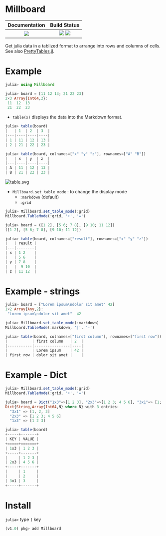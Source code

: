 # Millboard

|  **Documentation**                        |  **Build Status**                                                |
|:-----------------------------------------:|:----------------------------------------------------------------:|
|  [![][docs-latest-img]][docs-latest-url]  |  [![][travis-img]][travis-url]  [![][codecov-img]][codecov-url]  |


Get julia data in a tablized format to arrange into rows and columns of cells.
See also [PrettyTables.jl](https://github.com/ronisbr/PrettyTables.jl).


# Example

```julia
julia> using Millboard

julia> board = [11 12 13; 21 22 23]
2×3 Array{Int64,2}:
 11  12  13
 21  22  23
```

* `table(x)` displays the data into the Markdown format.

```julia
julia> table(board)
|   | 1  | 2  | 3  |
|---|----|----|----|
| 1 | 11 | 12 | 13 |
| 2 | 21 | 22 | 23 |

julia> table(board, colnames=["x" "y" "z"], rownames=["A" "B"])
|   | x  | y  | z  |
|---|----|----|----|
| A | 11 | 12 | 13 |
| B | 21 | 22 | 23 |
```

![table.svg](https://wookay.github.io/docs/Millboard.jl/assets/millboard/table.svg)


* `Millboard.set_table_mode` : to change the display mode
  - `:markdown` (default)
  - `:grid`

```julia
julia> Millboard.set_table_mode(:grid)
Millboard.TableMode(:grid, '+', '=')

julia> board = ([1 2], [5 6; 7 8], [9 10; 11 12])
([1 2], [5 6; 7 8], [9 10; 11 12])

julia> table(board, colnames=["result"], rownames=["x" "y" "z"])
|   | result |
|---|--------|
| x | 1 2    |
|   | 5 6    |
| y | 7 8    |
|   |  9 10  |
| z | 11 12  |
```


# Example - strings
```julia
julia> board = ["Lorem ipsum\ndolor sit amet" 42]
1×2 Array{Any,2}:
 "Lorem ipsum\ndolor sit amet"  42

julia> Millboard.set_table_mode(:markdown)
Millboard.TableMode(:markdown, '|', '-')

julia> table(board, colnames=["first column"], rownames=["first row"])
|           | first column   | 2  |
|-----------|----------------|----|
|           | Lorem ipsum    | 42 |
| first row | dolor sit amet |    |
```


# Example - Dict
```julia
julia> Millboard.set_table_mode(:grid)
Millboard.TableMode(:grid, '+', '=')

julia> board = Dict("1x3"=>[1 2 3], "2x3"=>[1 2 3; 4 5 6], "3x1"=> [1; 2; 3])
Dict{String,Array{Int64,N} where N} with 3 entries:
  "3x1" => [1, 2, 3]
  "2x3" => [1 2 3; 4 5 6]
  "1x3" => [1 2 3]

julia> table(board)
+-----+-------+
| KEY | VALUE |
+=====+=======+
| 1x3 | 1 2 3 |
+-----+-------+
|     | 1 2 3 |
| 2x3 | 4 5 6 |
+-----+-------+
|     | 1     |
|     | 2     |
| 3x1 | 3     |
+-----+-------+
```


# Install

`julia>` type `]` key

```julia
(v1.0) pkg> add Millboard
```


[docs-latest-img]: https://img.shields.io/badge/docs-latest-blue.svg
[docs-latest-url]: https://wookay.github.io/docs/Millboard.jl

[travis-img]: https://api.travis-ci.org/wookay/Millboard.jl.svg?branch=master
[travis-url]: https://travis-ci.org/wookay/Millboard.jl

[codecov-img]: https://codecov.io/gh/wookay/Millboard.jl/branch/master/graph/badge.svg
[codecov-url]: https://codecov.io/gh/wookay/Millboard.jl/branch/master
